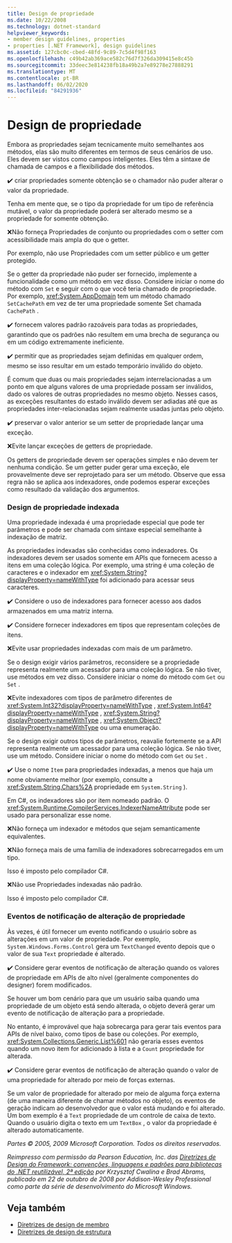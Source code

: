 ```yaml
---
title: Design de propriedade
ms.date: 10/22/2008
ms.technology: dotnet-standard
helpviewer_keywords:
- member design guidelines, properties
- properties [.NET Framework], design guidelines
ms.assetid: 127cbc0c-cbed-48fd-9c89-7c5d4f98f163
ms.openlocfilehash: c49b42ab369ace582c76d7f326da309415e8c45b
ms.sourcegitcommit: 33deec3e814238fb18a49b2a7e89278e27888291
ms.translationtype: MT
ms.contentlocale: pt-BR
ms.lasthandoff: 06/02/2020
ms.locfileid: "84291936"
---
```

# <a name="property-design"></a>Design de propriedade
Embora as propriedades sejam tecnicamente muito semelhantes aos métodos, elas são muito diferentes em termos de seus cenários de uso. Eles devem ser vistos como campos inteligentes. Eles têm a sintaxe de chamada de campos e a flexibilidade dos métodos.

 ✔️ criar propriedades somente obtenção se o chamador não puder alterar o valor da propriedade.

 Tenha em mente que, se o tipo da propriedade for um tipo de referência mutável, o valor da propriedade poderá ser alterado mesmo se a propriedade for somente obtenção.

 ❌Não forneça Propriedades de conjunto ou propriedades com o setter com acessibilidade mais ampla do que o getter.

 Por exemplo, não use Propriedades com um setter público e um getter protegido.

 Se o getter da propriedade não puder ser fornecido, implemente a funcionalidade como um método em vez disso. Considere iniciar o nome do método com `Set` e seguir com o que você teria chamado de propriedade. Por exemplo, <xref:System.AppDomain> tem um método chamado `SetCachePath` em vez de ter uma propriedade somente Set chamada `CachePath` .

 ✔️ fornecem valores padrão razoáveis para todas as propriedades, garantindo que os padrões não resultem em uma brecha de segurança ou em um código extremamente ineficiente.

 ✔️ permitir que as propriedades sejam definidas em qualquer ordem, mesmo se isso resultar em um estado temporário inválido do objeto.

 É comum que duas ou mais propriedades sejam interrelacionadas a um ponto em que alguns valores de uma propriedade possam ser inválidos, dado os valores de outras propriedades no mesmo objeto. Nesses casos, as exceções resultantes do estado inválido devem ser adiadas até que as propriedades inter-relacionadas sejam realmente usadas juntas pelo objeto.

 ✔️ preservar o valor anterior se um setter de propriedade lançar uma exceção.

 ❌Evite lançar exceções de getters de propriedade.

 Os getters de propriedade devem ser operações simples e não devem ter nenhuma condição. Se um getter puder gerar uma exceção, ele provavelmente deve ser reprojetado para ser um método. Observe que essa regra não se aplica aos indexadores, onde podemos esperar exceções como resultado da validação dos argumentos.

### <a name="indexed-property-design"></a>Design de propriedade indexada
 Uma propriedade indexada é uma propriedade especial que pode ter parâmetros e pode ser chamada com sintaxe especial semelhante à indexação de matriz.

 As propriedades indexadas são conhecidas como indexadores. Os indexadores devem ser usados somente em APIs que fornecem acesso a itens em uma coleção lógica. Por exemplo, uma string é uma coleção de caracteres e o indexador em <xref:System.String?displayProperty=nameWithType> foi adicionado para acessar seus caracteres.

 ✔️ Considere o uso de indexadores para fornecer acesso aos dados armazenados em uma matriz interna.

 ✔️ Considere fornecer indexadores em tipos que representam coleções de itens.

 ❌Evite usar propriedades indexadas com mais de um parâmetro.

 Se o design exigir vários parâmetros, reconsidere se a propriedade representa realmente um acessador para uma coleção lógica. Se não tiver, use métodos em vez disso. Considere iniciar o nome do método com `Get` ou `Set` .

 ❌Evite indexadores com tipos de parâmetro diferentes de <xref:System.Int32?displayProperty=nameWithType> , <xref:System.Int64?displayProperty=nameWithType> , <xref:System.String?displayProperty=nameWithType> , <xref:System.Object?displayProperty=nameWithType> ou uma enumeração.

 Se o design exigir outros tipos de parâmetros, reavalie fortemente se a API representa realmente um acessador para uma coleção lógica. Se não tiver, use um método. Considere iniciar o nome do método com `Get` ou `Set` .

 ✔️ Use o nome `Item` para propriedades indexadas, a menos que haja um nome obviamente melhor (por exemplo, consulte a <xref:System.String.Chars%2A> propriedade em `System.String` ).

 Em C#, os indexadores são por item nomeado padrão. O <xref:System.Runtime.CompilerServices.IndexerNameAttribute> pode ser usado para personalizar esse nome.

 ❌Não forneça um indexador e métodos que sejam semanticamente equivalentes.

 ❌Não forneça mais de uma família de indexadores sobrecarregados em um tipo.

 Isso é imposto pelo compilador C#.

 ❌Não use Propriedades indexadas não padrão.

 Isso é imposto pelo compilador C#.

### <a name="property-change-notification-events"></a>Eventos de notificação de alteração de propriedade
 Às vezes, é útil fornecer um evento notificando o usuário sobre as alterações em um valor de propriedade. Por exemplo, `System.Windows.Forms.Control` gera um `TextChanged` evento depois que o valor de sua `Text` propriedade é alterado.

 ✔️ Considere gerar eventos de notificação de alteração quando os valores de propriedade em APIs de alto nível (geralmente componentes do designer) forem modificados.

 Se houver um bom cenário para que um usuário saiba quando uma propriedade de um objeto está sendo alterada, o objeto deverá gerar um evento de notificação de alteração para a propriedade.

 No entanto, é improvável que haja sobrecarga para gerar tais eventos para APIs de nível baixo, como tipos de base ou coleções. Por exemplo, <xref:System.Collections.Generic.List%601> não geraria esses eventos quando um novo item for adicionado à lista e a `Count` propriedade for alterada.

 ✔️ Considere gerar eventos de notificação de alteração quando o valor de uma propriedade for alterado por meio de forças externas.

 Se um valor de propriedade for alterado por meio de alguma força externa (de uma maneira diferente de chamar métodos no objeto), os eventos de geração indicam ao desenvolvedor que o valor está mudando e foi alterado. Um bom exemplo é a `Text` propriedade de um controle de caixa de texto. Quando o usuário digita o texto em um `TextBox` , o valor da propriedade é alterado automaticamente.

 *Partes © 2005, 2009 Microsoft Corporation. Todos os direitos reservados.*

 *Reimpresso com permissão da Pearson Education, Inc. das [Diretrizes de Design do Framework: convenções, linguagens e padrões para bibliotecas do .NET reutilizável, 2ª edição](https://www.informit.com/store/framework-design-guidelines-conventions-idioms-and-9780321545619) por Krzysztof Cwalina e Brad Abrams, publicado em 22 de outubro de 2008 por Addison-Wesley Professional como parte da série de desenvolvimento do Microsoft Windows.*

## <a name="see-also"></a>Veja também

- [Diretrizes de design de membro](member.md)
- [Diretrizes de design de estrutura](index.md)
